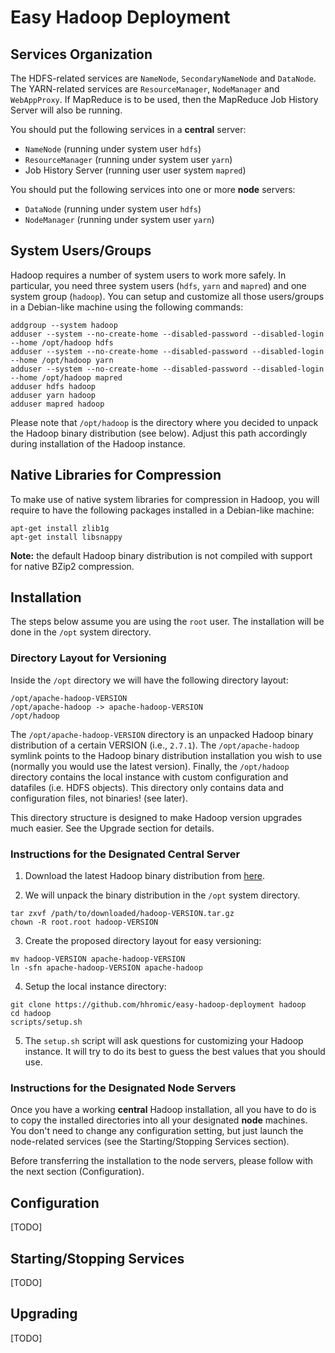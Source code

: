 Easy Hadoop Deployment
======================

Services Organization
---------------------

The HDFS-related services are ```NameNode```, ```SecondaryNameNode``` and ```DataNode```.
The YARN-related services are ```ResourceManager```, ```NodeManager``` and ```WebAppProxy```.
If MapReduce is to be used, then the MapReduce Job History Server will also be running.

You should put the following services in a **central** server:

* ```NameNode``` (running under system user ```hdfs```)
* ```ResourceManager``` (running under system user ```yarn```)
* Job History Server (running user user system ```mapred```)

You should put the following services into one or more **node** servers:

* ```DataNode``` (running under system user ```hdfs```)
* ```NodeManager``` (running under system user ```yarn```)

System Users/Groups
-------------------

Hadoop requires a number of system users to work more safely. In particular, you need three system users (```hdfs```, ```yarn``` and ```mapred```) and one system group (```hadoop```). You can setup and customize all those users/groups in a Debian-like machine using the following commands:

```shell
addgroup --system hadoop
adduser --system --no-create-home --disabled-password --disabled-login --home /opt/hadoop hdfs
adduser --system --no-create-home --disabled-password --disabled-login --home /opt/hadoop yarn
adduser --system --no-create-home --disabled-password --disabled-login --home /opt/hadoop mapred
adduser hdfs hadoop
adduser yarn hadoop
adduser mapred hadoop
```

Please note that ```/opt/hadoop``` is the directory where you decided to unpack the Hadoop binary distribution (see below). Adjust this path accordingly during installation of the Hadoop instance.

Native Libraries for Compression
--------------------------------

To make use of native system libraries for compression in Hadoop, you will require to have the following packages installed in a Debian-like machine:

```shell
apt-get install zlib1g
apt-get install libsnappy
```

**Note:** the default Hadoop binary distribution is not compiled with support for native BZip2 compression.

Installation
------------

The steps below assume you are using the  ```root``` user. The installation will be done in the ```/opt``` system directory.

### Directory Layout for Versioning

Inside the ```/opt``` directory we will have the following directory layout:
```
/opt/apache-hadoop-VERSION
/opt/apache-hadoop -> apache-hadoop-VERSION
/opt/hadoop
```

The ```/opt/apache-hadoop-VERSION``` directory is an unpacked Hadoop binary distribution of a certain VERSION (i.e., ```2.7.1```). The ```/opt/apache-hadoop``` symlink points to the Hadoop binary distribution installation you wish to use (normally you would use the latest version). Finally, the ```/opt/hadoop``` directory contains the local instance with custom configuration and datafiles (i.e. HDFS objects). This directory only contains data and configuration files, not binaries! (see later).

This directory structure is designed to make Hadoop version upgrades much easier. See the Upgrade section for details.

### Instructions for the Designated Central Server

1. Download the latest Hadoop binary distribution from [here](http://hadoop.apache.org/releases.html).

2. We will unpack the binary distribution in the ```/opt``` system directory.
```shell
tar zxvf /path/to/downloaded/hadoop-VERSION.tar.gz
chown -R root.root hadoop-VERSION
```

3. Create the proposed directory layout for easy versioning:
```shell
mv hadoop-VERSION apache-hadoop-VERSION
ln -sfn apache-hadoop-VERSION apache-hadoop
```

4. Setup the local instance directory:
```shell
git clone https://github.com/hhromic/easy-hadoop-deployment hadoop
cd hadoop
scripts/setup.sh
```

5. The ```setup.sh``` script will ask questions for customizing your Hadoop instance. It will try to do its best to guess the best values that you should use.

### Instructions for the Designated Node Servers

Once you have a working **central** Hadoop installation, all you have to do is to copy the installed directories into all your designated **node** machines. You don't need to change any configuration setting, but just launch the node-related services (see the Starting/Stopping Services section).

Before transferring the installation to the node servers, please follow with the next section (Configuration).

Configuration
-------------

[TODO]

Starting/Stopping Services
--------------------------

[TODO]

Upgrading
---------

[TODO]
